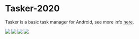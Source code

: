 # Tasker-2020

Tasker is a basic task manager for Android, see more info [here](Slides_en.pdf).

![](screenshot1.png)
![](screenshot2.png)
![](screenshot3.png)
![](screenshot4.png)